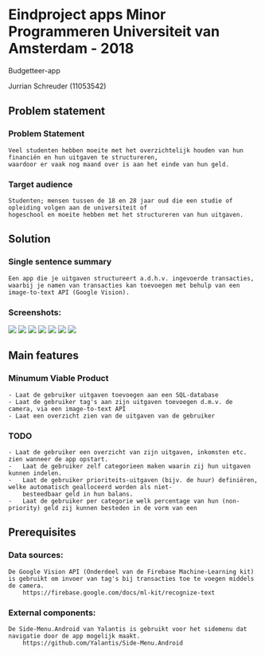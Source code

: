﻿# Eindproject apps Minor Programmeren Universiteit van Amsterdam - 2018

Budgetteer-app

Jurrian Schreuder (11053542)

## Problem statement
	
### Problem Statement
	Veel studenten hebben moeite met het overzichtelijk houden van hun financiën en hun uitgaven te structureren, 
	waardoor er vaak nog maand over is aan het einde van hun geld. 

### Target audience
	Studenten; mensen tussen de 18 en 28 jaar oud die een studie of opleiding volgen aan de universiteit of 
	hogeschool en moeite hebben met het structureren van hun uitgaven. 

## Solution
	
### Single sentence summary
	Een app die je uitgaven structureert a.d.h.v. ingevoerde transacties, waarbij je namen van transacties kan toevoegen met behulp van een image-to-text API (Google Vision).

### Screenshots: 
![](doc/userframent_menu.png)
![](doc/balancefragment.png)
![](doc/incomefragment.png)
![](doc/priorityfragment.png)
![](doc/transactionfragment.png)
![](doc/addtransactionfragment.png)
![](doc/addtransactioncamerafragment.png)

## Main features
	
### Minumum Viable Product
	- Laat de gebruiker uitgaven toevoegen aan een SQL-database
	- Laat de gebruiker tag's aan zijn uitgaven toevoegen d.m.v. de camera, via een image-to-text API
	- Laat een overzicht zien van de uitgaven van de gebruiker

### TODO
	- Laat de gebruiker een overzicht van zijn uitgaven, inkomsten etc. zien wanneer de app opstart.
	-	Laat de gebruiker zelf categorieen maken waarin zij hun uitgaven kunnen indelen.
	-	Laat de gebruiker prioriteits-uitgaven (bijv. de huur) definiëren, welke automatisch gealloceerd worden als niet-		 
		besteedbaar geld in hun balans.
	-	Laat de gebruiker per categorie welk percentage van hun (non-priority) geld zij kunnen besteden in de vorm van een 

## Prerequisites

### Data sources: 

	De Google Vision API (Onderdeel van de Firebase Machine-Learning kit) is gebruikt om invoer van tag's bij transacties toe te voegen middels de camera.
		https://firebase.google.com/docs/ml-kit/recognize-text

### External components: 

	De Side-Menu.Android van Yalantis is gebruikt voor het sidemenu dat navigatie door de app mogelijk maakt.
		https://github.com/Yalantis/Side-Menu.Android
	